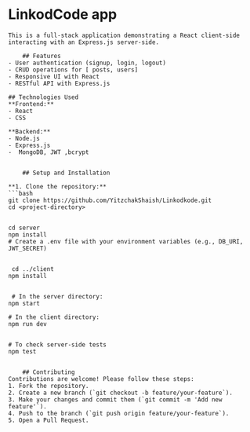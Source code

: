 # LinkodCode app

    This is a full-stack application demonstrating a React client-side interacting with an Express.js server-side.

        ## Features
    - User authentication (signup, login, logout)
    - CRUD operations for [ posts, users]
    - Responsive UI with React
    - RESTful API with Express.js

    ## Technologies Used
    **Frontend:**
    - React
    - CSS

    **Backend:**
    - Node.js
    - Express.js
    -  MongoDB, JWT ,bcrypt


        ## Setup and Installation

    **1. Clone the repository:**
    ```bash
    git clone https://github.com/YitzchakShaish/Linkodkode.git
    cd <project-directory>


    cd server
    npm install
    # Create a .env file with your environment variables (e.g., DB_URI, JWT_SECRET)


     cd ../client
    npm install


     # In the server directory:
    npm start

    # In the client directory:
    npm run dev


    # To check server-side tests
    npm test


        ## Contributing
    Contributions are welcome! Please follow these steps:
    1. Fork the repository.
    2. Create a new branch (`git checkout -b feature/your-feature`).
    3. Make your changes and commit them (`git commit -m 'Add new feature'`).
    4. Push to the branch (`git push origin feature/your-feature`).
    5. Open a Pull Request.
